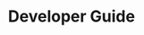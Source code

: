 ---
title: Developer Guide
description: How to develop with Turing AI.
docurl: /docs/turing/0.3.7/developer-guide/
product: turing
---